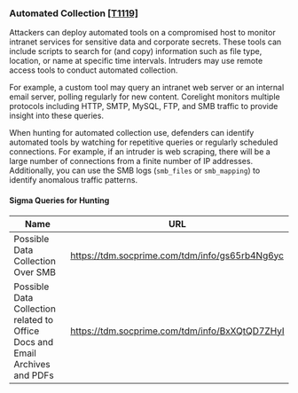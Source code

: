 ### Automated Collection [\[T1119\]](https://attack.mitre.org/techniques/T1119/)

Attackers can deploy automated tools on a compromised host to monitor intranet services for sensitive data and corporate secrets. These tools can include scripts to search for (and copy) information such as file type, location, or name at specific time intervals. Intruders may use remote access tools to conduct automated collection.

For example, a custom tool may query an intranet web server or an internal email server, polling regularly for new content. Corelight monitors multiple protocols including HTTP, SMTP, MySQL, FTP, and SMB traffic to provide insight into these queries.

When hunting for automated collection use, defenders can identify automated tools by watching for repetitive queries or regularly scheduled connections. For example, if an intruder is web scraping, there will be a large number of connections from a finite number of IP addresses. Additionally, you can use the SMB logs (`smb_files` or `smb_mapping`) to identify anomalous traffic patterns.

#### Sigma Queries for Hunting

|Name|URL|
|--|--|
|Possible Data Collection Over SMB|https://tdm.socprime.com/tdm/info/gs65rb4Ng6yc |
|Possible Data Collection related to Office Docs and Email Archives and PDFs|https://tdm.socprime.com/tdm/info/BxXQtQD7ZHyI |

